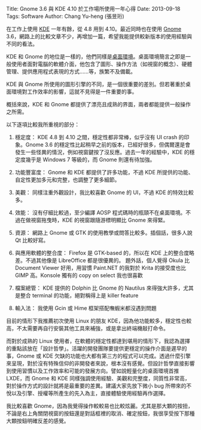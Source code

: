 Title: Gnome 3.6 與 KDE 4.10 於工作場所使用一年心得
Date: 2013-09-18
Tags: Software
Author: Chang Yu-heng (張昱珩)

在工作上使用 [KDE](http://www.kde.org/) 一年有餘，從 4.8 用到 4.10。最近同時也在使用 [Gnome](http://www.gnome.org/) 3.6，網路上的比較文章不少，再增加一篇，希望我能提供較新版本的使用經驗與不同的看法。

KDE 和 Gnome 的地位是一樣的，他們同樣是[桌面環境](http://zh.wikipedia.org/zh-tw/%E6%A1%8C%E9%9D%A2%E7%8E%AF%E5%A2%83)。桌面環境簡言之即是一般使用者面對電腦的軟體介面，他包含了圖形、操作方法（如視窗的概念）、硬體管理、提供應用程式表現的方式……等，族繁不及備載。

KDE 與 Gnome 所使用的圖形引擎的不同，是一個很重要的差別。但若著重於桌面環境對工作效率的影響，這就不見得是一件重要的事。

概括來說，KDE 和 Gnome 都提供了漂亮且成熟的界面，兩者都能提供一般操作之所需。

以下逐項比較我所重視的部分：

1. 穩定度：
KDE 4.8 到 4.10 之間，穩定性都非常棒，似乎沒有 UI crash 的印象。Gnome 3.6 的穩定性比起稍早之前的版本，已經好很多，但偶爾還是會發生一些怪異的情況，例如視窗鍵按了沒反應。過去一年的經驗中，KDE 的穩定度幾乎是 Windows 7 等級的，而 Gnome 則還有待加強。

2. 功能豐富度：
Gnome 和 KDE 都提供了許多功能，不過 KDE 所提供的功能、自定性更加多元和完整，也調整了更多細節。

3. 美觀：
同樣注重外觀設計，我比較喜歡 Gnome 的 UI，不過 KDE 的特效比較多。

4. 效能：
沒有仔細比較過，至少編譯 AOSP 程式碼時的瓶頸不在桌面環境。不過在做視窗拖曳時，KDE 的視窗跟隨游標明顯比 Gnome 來得緊。

5. 資源：
網路上 Gnome 或 GTK 的使用教學或問答比較多。插個話，很多人說 Qt 比較好寫。

6. 與應用軟體的整合度：
Firefox 是 GTK-based 的，所以在 KDE 上的整合度略差。不過其他像是 LibreOffice 都是很優異的。
題外話，個人覺得 Okula 比 Document Viewer 好用，用習慣 Paint.NET 的我對於 Krita 的接受度也比 GIMP 高。Konsole 獨有的 copy on select 我也很喜歡

7. 檔案總管：
KDE 提供的 Dolphin 比 Gnome 的 Nautilus 來得強大許多，尤其是整合 terminal 的功能，絕對稱得上是 killer feature

8. 輸入法：
我使用 Gcin 或 Hime 框架搭配嘸蝦米都沒遇到問題

目前的情形下我推薦初次使用 Linux 的朋友 KDE，因為他功能較多，穩定性也較高，不太需要再自行安裝其他工具來補強，或是拿出終端機敲打命令。

而對於成熟的 Linux 使用者，在軟體的穩定性都達到堪用的情形下，我認為選擇的重點該放在「設計哲學」。活躍的開發團隊要提供更穩定的操作介面是遲早的事，Gnome 或 KDE 欠缺的功能也大都有第三方的程式可以完成。透過什麼引擎來呈現，對於沒有特殊信仰的非開發者來說，根本沒有感覺。但設計哲學直接影響到使用習慣以及工作效率和可能的發展方向。譬如說輕量化的桌面環境首推 LXDE，而 Gnome 和 KDE 同樣強調使用經驗、美觀和完整度，同質性非常高，對於操作方式的設計就將是最重要的差異。建議大家先放下微小 bug 所帶來的不悅以及引擎、授權等所產生的先入為主，直接體驗使用經驗再作選擇。

我比較喜歡 Gnome，因為我覺得操作較較易也比較炫麗。尤其是那大顆的按扭，不論是右上角關閉視窗的按鈕還是對話框裡的取消、確定按鈕，我很享受按下那種大顆按鈕明確反差的感覺。
